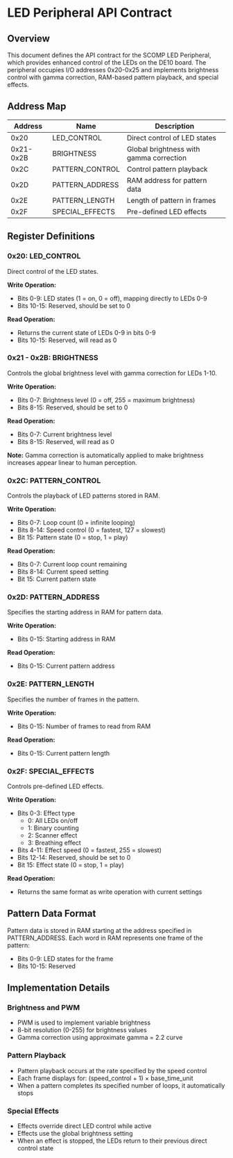 # LED Peripheral API Contract

## Overview

This document defines the API contract for the SCOMP LED Peripheral, which provides enhanced control of the LEDs on the DE10 board. The peripheral occupies I/O addresses 0x20-0x25 and implements brightness control with gamma correction, RAM-based pattern playback, and special effects.

## Address Map

| Address | Name | Description |
|---------|------|-------------|
| 0x20 | LED_CONTROL | Direct control of LED states |
| 0x21-0x2B | BRIGHTNESS | Global brightness with gamma correction |
| 0x2C | PATTERN_CONTROL | Control pattern playback |
| 0x2D | PATTERN_ADDRESS | RAM address for pattern data |
| 0x2E | PATTERN_LENGTH | Length of pattern in frames |
| 0x2F | SPECIAL_EFFECTS | Pre-defined LED effects |

## Register Definitions

### 0x20: LED_CONTROL
Direct control of the LED states.

**Write Operation:**
- Bits 0-9: LED states (1 = on, 0 = off), mapping directly to LEDs 0-9
- Bits 10-15: Reserved, should be set to 0

**Read Operation:**
- Returns the current state of LEDs 0-9 in bits 0-9
- Bits 10-15: Reserved, will read as 0

### 0x21 - 0x2B: BRIGHTNESS
Controls the global brightness level with gamma correction for LEDs 1-10.

**Write Operation:**
- Bits 0-7: Brightness level (0 = off, 255 = maximum brightness)
- Bits 8-15: Reserved, should be set to 0

**Read Operation:**
- Bits 0-7: Current brightness level
- Bits 8-15: Reserved, will read as 0

**Note:** Gamma correction is automatically applied to make brightness increases appear linear to human perception.

### 0x2C: PATTERN_CONTROL
Controls the playback of LED patterns stored in RAM.

**Write Operation:**
- Bits 0-7: Loop count (0 = infinite looping)
- Bits 8-14: Speed control (0 = fastest, 127 = slowest)
- Bit 15: Pattern state (0 = stop, 1 = play)

**Read Operation:**
- Bits 0-7: Current loop count remaining
- Bits 8-14: Current speed setting
- Bit 15: Current pattern state

### 0x2D: PATTERN_ADDRESS
Specifies the starting address in RAM for pattern data.

**Write Operation:**
- Bits 0-15: Starting address in RAM

**Read Operation:**
- Bits 0-15: Current pattern address

### 0x2E: PATTERN_LENGTH
Specifies the number of frames in the pattern.

**Write Operation:**
- Bits 0-15: Number of frames to read from RAM

**Read Operation:**
- Bits 0-15: Current pattern length

### 0x2F: SPECIAL_EFFECTS
Controls pre-defined LED effects.

**Write Operation:**
- Bits 0-3: Effect type
  - 0: All LEDs on/off
  - 1: Binary counting
  - 2: Scanner effect
  - 3: Breathing effect
- Bits 4-11: Effect speed (0 = fastest, 255 = slowest)
- Bits 12-14: Reserved, should be set to 0
- Bit 15: Effect state (0 = stop, 1 = play)

**Read Operation:**
- Returns the same format as write operation with current settings

## Pattern Data Format

Pattern data is stored in RAM starting at the address specified in PATTERN_ADDRESS. Each word in RAM represents one frame of the pattern:

- Bits 0-9: LED states for the frame
- Bits 10-15: Reserved

## Implementation Details

### Brightness and PWM
- PWM is used to implement variable brightness
- 8-bit resolution (0-255) for brightness values
- Gamma correction using approximate gamma = 2.2 curve

### Pattern Playback
- Pattern playback occurs at the rate specified by the speed control
- Each frame displays for: (speed_control + 1) × base_time_unit
- When a pattern completes its specified number of loops, it automatically stops

### Special Effects
- Effects override direct LED control while active
- Effects use the global brightness setting
- When an effect is stopped, the LEDs return to their previous direct control state